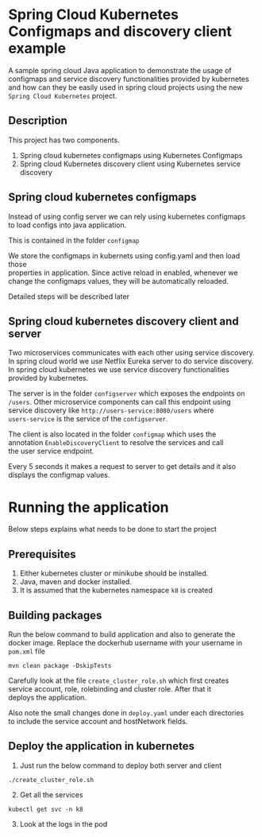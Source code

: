 # Spring Cloud Kubernetes Configmaps and discovery client example

A sample spring cloud Java application to demonstrate the usage of
configmaps and service discovery functionalities provided by kubernetes
and how can they be easily used in spring cloud projects using the new\
`Spring Cloud Kubernetes` project.

## Description

This project has two components.

1. Spring cloud kubernetes configmaps using Kubernetes Configmaps
2. Spring cloud Kubernetes discovery client using Kubernetes service discovery

## Spring cloud kubernetes configmaps

Instead of using config server we can rely using kubernetes configmaps\
to load configs into java application.

This is contained in the folder `configmap`

We store the configmaps in kubernets using config.yaml and then load those\
properties in application. Since active reload in enabled, whenever we\
change the configmaps values, they will be automatically reloaded.

Detailed steps will be described later


## Spring cloud kubernetes discovery client and server

Two microservices communicates with each other using service discovery.\
In spring cloud world we use Netflix Eureka server to do service discovery.\
In spring cloud kubernetes we use service discovery functionalities\
provided by kubernetes.

The server is in the folder `configserver` which exposes the endpoints on\
`/users`. Other microservice components can call this endpoint using\
service discovery like `http://users-service:8080/users` where\
`users-service` is the service of the `configserver`.

The client is also located in the folder `configmap` which uses the\
annotation `EnableDiscoveryClient` to resolve the services and call\
the user service endpoint.

Every 5 seconds it makes a request to server to get details and it also\
displays the configmap values.

# Running the application

Below steps explains what needs to be done to start the project

## Prerequisites

1. Either kubernetes cluster or minikube should be installed.
2. Java, maven and docker installed.
3. It is assumed that the kubernetes namespace `k8` is created

## Building packages

Run the below command to build application and also to generate the\
docker image. Replace the dockerhub username with your username in\
`pom.xml` file

```
mvn clean package -DskipTests
```

Carefully look at the file `create_cluster_role.sh` which first creates\
service account, role, rolebinding and cluster role. After that it\
deploys the application.

Also note the small changes done in `deploy.yaml` under each directories\
to include the service account and hostNetwork fields.

## Deploy the application in kubernetes

1. Just run the below command to deploy both server and client
```
./create_cluster_role.sh
```

2. Get all the services
```
kubectl get svc -n k8
```

3. Look at the logs in the pod
